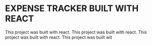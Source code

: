 # EXPENSE TRACKER BUILT WITH REACT

This project was built with react.
This project was built with react.
This project was built with react.
This project was built wit


